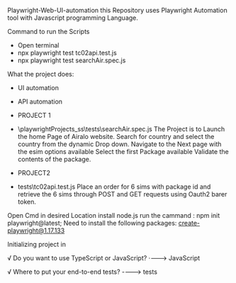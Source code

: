 Playwright-Web-UI-automation
this Repository uses Playwright Automation tool with Javascript programming Language.

Command to run the Scripts 
- Open terminal
- npx playwright test tc02api.test.js
- npx playwright test searchAir.spec.js

What the project does:
- UI automation
- API automation 

- PROJECT 1
- \playwrightProjects_ss\tests\searchAir.spec.js
The Project is to Launch the home Page of Airalo website.
Search for country and select the country from the dynamic Drop down.
Navigate to the Next page with the esim options available
Select the first Package available
Validate the contents of the package.

- PROJECT2 
- tests\tc02api.test.js
Place an order for 6 sims with package id and retrieve the 6 sims through POST and GET requests using Oauth2 barer token.

Open Cmd in desired Location
install node.js
run the cammand : npm init playwright@latest;
Need to install the following packages: create-playwright@1.17.133


Initializing project in

√ Do you want to use TypeScript or JavaScript? ·---> JavaScript

√ Where to put your end-to-end tests? ----> tests
